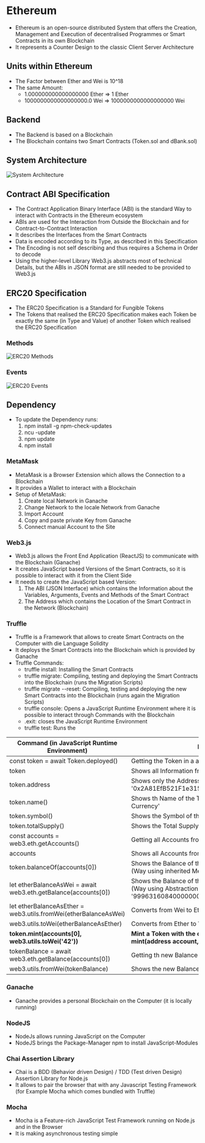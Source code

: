 # Ethereum
* Ethereum is an open-source distributed System that offers the Creation, Management and Execution of decentralised Programmes or Smart Contracts in its own Blockchain
* It represents a Counter Design to the classic Client Server Architecture

## Units within Ethereum
* The Factor between Ether and Wei is 10^18
* The same Amount:
    * 1.000000000000000000 Ether => 1 Ether
    * 1000000000000000000.0 Wei => 1000000000000000000 Wei
    
## Backend
* The Backend is based on a Blockchain
* The Blockchain contains two Smart Contracts (Token.sol and dBank.sol)

## System Architecture
![System Architecture](https://user-images.githubusercontent.com/29623199/119400491-909c8000-bcda-11eb-9e3c-b7c284aea51d.png)

## Contract ABI Specification
* The Contract Application Binary Interface (ABI) is the standard Way to interact with Contracts in the Ethereum ecosystem
* ABIs are used for the Interaction from Outside the Blockchain and for Contract-to-Contract Interaction
* It describes the Interfaces from the Smart Contracts
* Data is encoded according to its Type, as described in this Specification
* The Encoding is not self describing and thus requires a Schema in Order to decode
* Using the higher-level Library Web3.js abstracts most of technical Details, but the ABIs in JSON format are still needed to be provided to Web3.js

## ERC20 Specification
* The ERC20 Specification is a Standard for Fungible Tokens
* The Tokens that realised the ERC20 Specification makes each Token be exactly the same (in Type and Value) of another Token which realised the ERC20 Specification

### Methods
![ERC20 Methods](https://user-images.githubusercontent.com/29623199/119462530-1a7f3400-bd41-11eb-821e-904287397284.JPG)

### Events
![ERC20 Events](https://user-images.githubusercontent.com/29623199/119462746-5f0acf80-bd41-11eb-8733-cf8296b30b25.JPG)

## Dependency
* To update the Dependency runs:
  1) npm install -g npm-check-updates
  1) ncu -update
  1) npm update
  1) npm install

### MetaMask
* MetaMask is a Browser Extension which allows the Connection to a Blockchain
* It provides a Wallet to interact with a Blockchain
* Setup of MetaMask:
  1) Create local Network in Ganache
  1) Change Network to the locale Network from Ganache
  1) Import Account 
  1) Copy and paste private Key from Ganache
  1) Connect manual Account to the Site

### Web3.js
* Web3.js allows the Front End Application (ReactJS) to communicate with the Blockchain (Ganache)
* It creates JavaScript based Versions of the Smart Contracts, so it is possible to interact with it from the Client Side
* It needs to create the JavaScript based Version:
  1) The ABI (JSON Interface) which contains the Information about the Variables, Arguments, Events and Methods of the Smart Contract
  1) The Address which contains the Location of the Smart Contract in the Network (Blockchain)


### Truffle
* Truffle is a Framework that allows to create Smart Contracts on the Computer with die Language Solidity
* It deploys the Smart Contracts into the Blockchain which is provided by Ganache
* Truffle Commands:
    * truffle install: Installing the Smart Contracts
    * truffle migrate: Compiling, testing and deploying the Smart Contracts into the Blockchain (runs the Migration Scripts)
    * truffle migrate --reset: Compiling, testing and deploying the new Smart Contracts into the Blockchain (runs again the Migration Scripts)
    * truffle console: Opens a JavaScript Runtime Environment where it is possible to interact through Commands with the Blockchain
    * .exit: closes the JavaScript Runtime Environment
    * truffle test: Runs the 

Command (in JavaScript Runtime Environment) | Description
  --- | ---        
const token = await Token.deployed() | Getting the Token in a asynchronous Way as Promise
token | Shows all Information from the token
token.address | Shows only the Address from the Token: '0x2A81EfB521F1e315027AA2458935e70C8C5a51b4'
token.name() | Shows th Name of the Token: 'Decentralized Bank Currency'
token.symbol() | Shows the Symbol of the Token: 'DCB'
token.totalSupply() | Shows the Total Supply of the Token: <BN: 0>
const accounts = web3.eth.getAccounts() | Getting all Accounts from the Wallet
accounts | Shows all Accounts from the Wallet
token.balanceOf(accounts[0]) | Shows the Balance of the first Account from the Wallet (Way using inherited Methods from ERC20)
let etherBalanceAsWei = await web3.eth.getBalance(accounts[0]) | Shows the Balance of the first Account from the Wallet (Way using Abstraction from Web3.js): '99963160840000000000'
let etherBalanceAsEther = web3.utils.fromWei(etherBalanceAsWei) | Converts from Wei to Ether: '99.96316084'
web3.utils.toWei(etherBalanceAsEther) | Converts from Ether to Wei: '99963160840000000000'
**token.mint(accounts[0], web3.utils.toWei('42'))** | **Mint a Token with the own Implementation of the mint(address account, uint256 amount) Method**
tokenBalance = await web3.eth.getBalance(accounts[0]) | Getting th new Balance
web3.utils.fromWei(tokenBalance) | Shows the new Balance: '42'

### Ganache
* Ganache provides a personal Blockchain on the Computer (it is locally running)

### NodeJS
* NodeJs allows running JavaScript on the Computer
* NodeJS brings the Package-Manager npm to install JavaScript-Modules

### Chai Assertion Library
* Chai is a BDD (Behavior driven Design) / TDD (Test driven Design) Assertion Library for Node.js 
*  It allows to pair the browser that with any Javascript Testing Framework (for Example Mocha which comes bundled with Truffle)

### Mocha
* Mocha is a Feature-rich JavaScript Test Framework running on Node.js and in the Browser
* It is making asynchronous testing simple
